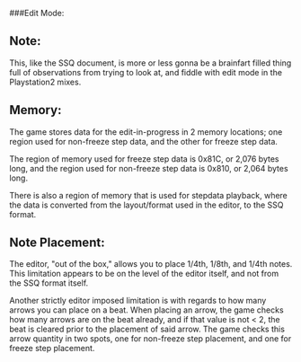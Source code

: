 ###Edit Mode:
## Note:
This, like the SSQ document, is more or less gonna be a brainfart filled thing full of observations 
from trying to look at, and fiddle with edit mode in the Playstation2 mixes.

## Memory:
The game stores data for the edit-in-progress in 2 memory locations; 
one region used for non-freeze step data, and the other for freeze 
step data.

The region of memory used for freeze step data is 0x81C, or 2,076
bytes long, and the region used for non-freeze step data is 0x810,
or 2,064 bytes long.

There is also a region of memory that is used for stepdata playback,
where the data is converted from the layout/format used in the editor, 
to the SSQ format.

## Note Placement:
The editor, "out of the box," allows you to place 1/4th, 1/8th, and 1/4th
notes.  This limitation appears to be on the level of the editor itself, and
not from the SSQ format itself.

Another strictly editor imposed limitation is with regards to how many arrows
you can place on a beat.  When placing an arrow, the game checks how many arrows
are on the beat already, and if that value is not < 2, the beat is cleared prior
to the placement of said arrow.  The game checks this arrow quantity in two spots,
one for non-freeze step placement, and one for freeze step placement.


#
##
###
